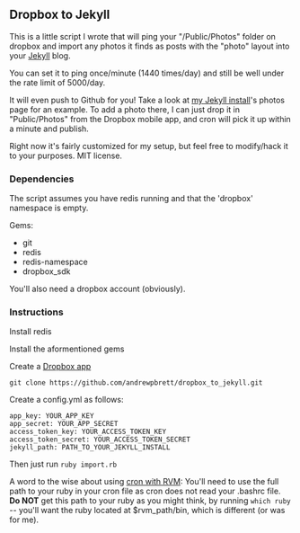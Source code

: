 ## Dropbox to Jekyll

This is a little script I wrote that will ping your "/Public/Photos" folder on dropbox and import any photos it finds as posts with the "photo" layout into your [Jekyll](https://github.com/mojombo/jekyll) blog. 

You can set it to ping once/minute (1440 times/day) and still be well under the rate limit of 5000/day. 

It will even push to Github for you! Take a look at [my Jekyll install](http://andybrett.com/photos)'s photos page for an example. To add a photo there, I can just drop it in "Public/Photos" from the Dropbox mobile app, and cron will pick it up within a minute and publish. 

Right now it's fairly customized for my setup, but feel free to modify/hack it to your purposes. MIT license. 

### Dependencies

The script assumes you have redis running and that the 'dropbox' namespace is empty.

Gems:

- git
- redis
- redis-namespace
- dropbox_sdk

You'll also need a dropbox account (obviously).

### Instructions

Install redis

Install the aformentioned gems

Create a [Dropbox app](https://www.dropbox.com/developers/apps)

`git clone https://github.com/andrewpbrett/dropbox_to_jekyll.git`

Create a config.yml as follows:

    app_key: YOUR_APP_KEY 
    app_secret: YOUR_APP_SECRET 
    access_token_key: YOUR_ACCESS_TOKEN_KEY 
    access_token_secret: YOUR_ACCESS_TOKEN_SECRET 
    jekyll_path: PATH_TO_YOUR_JEKYLL_INSTALL 

Then just run `ruby import.rb`

A word to the wise about using [cron with RVM](http://beginrescueend.com/integration/cron/): You'll need to use the full path to your ruby in your cron file as cron does not read your .bashrc file. **Do NOT** get this path to your ruby as you might think, by running `which ruby` -- you'll want the ruby located at $rvm_path/bin, which is different (or was for me).  
